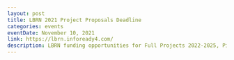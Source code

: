 ```yaml
---
layout: post
title: LBRN 2021 Project Proposals Deadline
categories: events
eventDate: November 10, 2021
link: https://lbrn.infoready4.com/
description: LBRN funding opportunities for Full Projects 2022-2025, Pilot 2022-2023, Shared Instrumentation 2022-2023, Start-up 2022-2024, and Translational 2022-2023 Project/Proposals are Due November 10, 2021.
---
```

